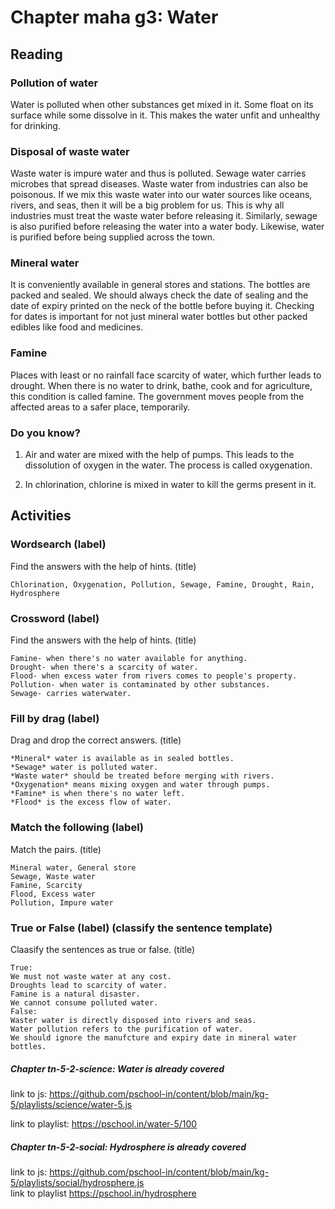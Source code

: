 # Chapter maha g3: Water
## Reading
### Pollution of water
Water is polluted when other substances get mixed in it. Some float on its surface while some dissolve in it. This makes the water unfit and unhealthy for drinking.
### Disposal of waste water
Waste water is impure water and thus is polluted. Sewage water carries microbes that spread diseases. Waste water from industries can also be poisonous. If we mix this waste water into our water sources like oceans, rivers, and seas, then it will be a big problem for us.
This is why all industries must treat the waste water before releasing it. Similarly, sewage is also purified before releasing the water into a water body. Likewise, water is purified before being supplied across the town.
### Mineral water
It is conveniently available in general stores and stations. The bottles are packed and sealed. We should always check the date of sealing and the date of expiry printed on the neck of the bottle before buying it.
Checking for dates is important for not just mineral water bottles but other packed edibles like food and medicines.
### Famine
Places with least or no rainfall face scarcity of water, which further leads to drought. 
When there is no water to drink, bathe, cook and for agriculture, this condition is called famine.
The government moves people from the affected areas to a safer place, temporarily.
### Do you know?
1. Air and water are mixed with the help of pumps. This leads to the dissolution of oxygen in the water. The process is called oxygenation.

2. In chlorination, chlorine is mixed in water to kill the germs present in it.
## Activities
### Wordsearch (label)
Find the answers with the help of hints. (title)
```
Chlorination, Oxygenation, Pollution, Sewage, Famine, Drought, Rain, Hydrosphere
```
### Crossword (label)
Find the answers with the help of hints. (title)
```
Famine- when there's no water available for anything.
Drought- when there's a scarcity of water.
Flood- when excess water from rivers comes to people's property.
Pollution- when water is contaminated by other substances.
Sewage- carries waterwater.
```
### Fill by drag (label)
Drag and drop the correct answers. (title)
```
*Mineral* water is available as in sealed bottles.
*Sewage* water is polluted water.
*Waste water* should be treated before merging with rivers.
*Oxygenation* means mixing oxygen and water through pumps.
*Famine* is when there's no water left.
*Flood* is the excess flow of water.
```
### Match the following (label)
Match the pairs. (title)
```
Mineral water, General store
Sewage, Waste water
Famine, Scarcity
Flood, Excess water
Pollution, Impure water
```
### True or False (label) (classify the sentence template)
Claasify the sentences as true or false. (title)
```
True:
We must not waste water at any cost.
Droughts lead to scarcity of water.
Famine is a natural disaster.
We cannot consume polluted water.
False:
Waster water is directly disposed into rivers and seas.
Water pollution refers to the purification of water.
We should ignore the manufcture and expiry date in mineral water bottles.
```

##### Chapter tn-5-2-science: Water is already covered
link to js: https://github.com/pschool-in/content/blob/main/kg-5/playlists/science/water-5.js 

link to playlist: https://pschool.in/water-5/100

##### Chapter tn-5-2-social: Hydrosphere is already covered
link to js: https://github.com/pschool-in/content/blob/main/kg-5/playlists/social/hydrosphere.js  
link to playlist https://pschool.in/hydrosphere
